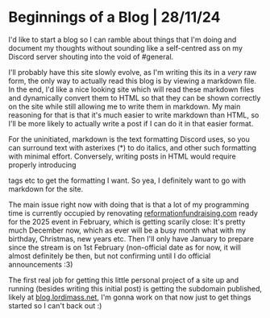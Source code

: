 # Beginnings of a Blog | 28/11/24

I'd like to start a blog so I can ramble about things that I'm doing and document my thoughts without sounding like a self-centred ass on my Discord server shouting into the void of #general.

I'll probably have this site slowly evolve, as I'm writing this its in a *very* raw form, the only way to actually read this blog is by viewing a markdown file. In the end, I'd like a nice looking site which will read these markdown files and dynamically convert them to HTML so that they can be shown correctly on the site while still allowing me to write them in markdown. My main reasoning for that is that it's much easier to write markdown than HTML, so I'll be more likely to actually write a post if I can do it in that easier format.

For the uninitiated, markdown is the text formatting Discord uses, so you can surround text with asterixes (\*) to do italics, and other such formatting with minimal effort. Conversely, writing posts in HTML would require properly introducing <p> tags etc to get the formatting I want. So yea, I definitely want to go with markdown for the site.

The main issue right now with doing that is that a lot of my programming time is currently occupied by renovating [reformationfundraising.com](https://reformationfundraising.com) ready for the 2025 event in February, which is getting scarily close: It's pretty much December now, which as ever will be a busy month what with my birthday, Christmas, new years etc. Then I'll only have January to prepare since the stream is on 1st February (non-official date as for now, it will almost definitely be then, but not confirming until I do official announcements :3)

The first real job for getting this little personal project of a site up and running (besides writing this initial post) is getting the subdomain published, likely at [blog.lordimass.net](https://blog.lordimass.net), I'm gonna work on that now just to get things started so I can't back out :)
